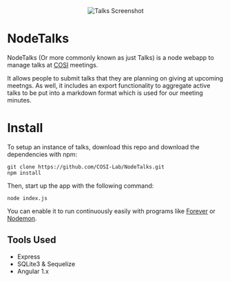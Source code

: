 <div align="center">
  <img src="https://raw.githubusercontent.com/COSI-Lab/NodeTalks/master/talks-preview.png" alt="Talks Screenshot" />
</div>

# NodeTalks

NodeTalks (Or more commonly known as just Talks) is a node webapp to manage talks at [COSI](http://cosi.clarkson.edu/) meetings.

It allows people to submit talks that they are planning on giving at upcoming meetngs. As well, it includes an export functionality to aggregate active talks to be put into a markdown format which is used for our meeting minutes.

# Install

To setup an instance of talks, download this repo and download the dependencies with npm:

```
git clone https://github.com/COSI-Lab/NodeTalks.git
npm install
```

Then, start up the app with the following command:

```
node index.js
```

You can enable it to run continuously easily with programs like [Forever](https://github.com/foreverjs/forever) or [Nodemon](https://github.com/remy/nodemon).

## Tools Used

- Express
- SQLite3 & Sequelize
- Angular 1.x

